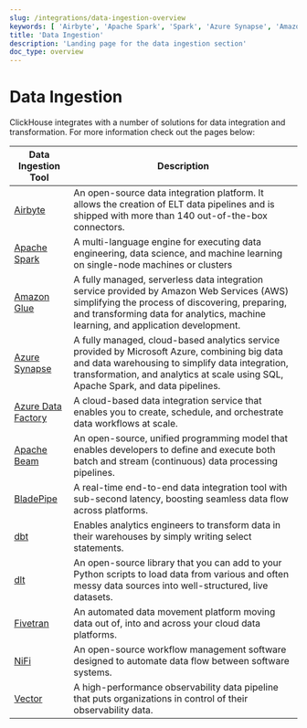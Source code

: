 ```yaml
---
slug: /integrations/data-ingestion-overview
keywords: [ 'Airbyte', 'Apache Spark', 'Spark', 'Azure Synapse', 'Amazon Glue', 'Apache Beam', 'dbt', 'Fivetran', 'NiFi', 'dlt', 'Vector' ]
title: 'Data Ingestion'
description: 'Landing page for the data ingestion section'
doc_type: overview
---
```


# Data Ingestion

ClickHouse integrates with a number of solutions for data integration and transformation.
For more information check out the pages below:

| Data Ingestion Tool                                              | Description                                                                                                                                                                                                                           |
|------------------------------------------------------------------|---------------------------------------------------------------------------------------------------------------------------------------------------------------------------------------------------------------------------------------|
| [Airbyte](/integrations/airbyte)                                 | An open-source data integration platform. It allows the creation of ELT data pipelines and is shipped with more than 140 out-of-the-box connectors.                                                                                   |
| [Apache Spark](/integrations/apache-spark)                       | A multi-language engine for executing data engineering, data science, and machine learning on single-node machines or clusters                                                                                                        |
| [Amazon Glue](/integrations/glue)                                | A fully managed, serverless data integration service provided by Amazon Web Services (AWS) simplifying the process of discovering, preparing, and transforming data for analytics, machine learning, and application development.     |
| [Azure Synapse](/integrations/azure-synapse)                     | A fully managed, cloud-based analytics service provided by Microsoft Azure, combining big data and data warehousing to simplify data integration, transformation, and analytics at scale using SQL, Apache Spark, and data pipelines. |
| [Azure Data Factory](/integrations/azure-data-factory)           | A cloud-based data integration service that enables you to create, schedule, and orchestrate data workflows at scale. |
| [Apache Beam](/integrations/apache-beam)                         | An open-source, unified programming model that enables developers to define and execute both batch and stream (continuous) data processing pipelines.                                                                                 |
| [BladePipe](/integrations/bladepipe)                         | A real-time end-to-end data integration tool with sub-second latency, boosting seamless data flow across platforms.                                                                                |
| [dbt](/integrations/dbt)                                         | Enables analytics engineers to transform data in their warehouses by simply writing select statements.                                                                                                                                |
| [dlt](/integrations/data-ingestion/etl-tools/dlt-and-clickhouse) | An open-source library that you can add to your Python scripts to load data from various and often messy data sources into well-structured, live datasets.                                                                            |
| [Fivetran](/integrations/fivetran)                               | An automated data movement platform moving data out of, into and across your cloud data platforms.                                                                                                                                    |
| [NiFi](/integrations/nifi)                                       | An open-source workflow management software designed to automate data flow between software systems.                                                                                                                                  |
| [Vector](/integrations/vector)                                   | A high-performance observability data pipeline that puts organizations in control of their observability data.                                                                                                                        |
